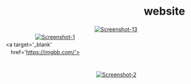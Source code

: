 # ﾠﾠﾠﾠﾠㅤﾠﾠﾠﾠﾠㅤﾠﾠwebsite
ﾠﾠﾠﾠﾠㅤﾠﾠﾠﾠﾠㅤﾠﾠﾠﾠﾠㅤ<a href="https://ibb.co/31tr0KM"><img src="https://i.ibb.co/XXm2zH3/Screenshot-13.png" alt="Screenshot-13" border="0"></a>
ﾠﾠﾠﾠﾠㅤﾠﾠﾠﾠﾠㅤﾠﾠﾠﾠﾠㅤ<a href="https://ibb.co/X8SXKpw"><img src="https://i.ibb.co/Qdr9Tn5/Screenshot-1.png" alt="Screenshot-1" border="0"></a><br /><a target='_blank' ﾠﾠﾠﾠﾠㅤﾠﾠﾠﾠﾠㅤﾠﾠﾠﾠﾠㅤﾠﾠﾠﾠﾠㅤﾠﾠﾠﾠﾠㅤhref='https://imgbb.com/'></a><br />
#
ﾠﾠﾠﾠﾠㅤ
ﾠﾠﾠﾠﾠㅤﾠﾠﾠﾠﾠㅤ<a href="https://ibb.co/Ss6MS3s"><img src="https://i.ibb.co/QbJT0Kb/Screenshot-2.png" alt="Screenshot-2" border="0"></a>

